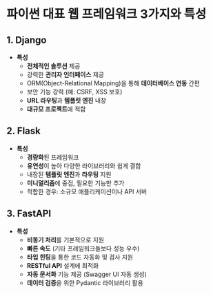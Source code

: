 # 파이썬 대표 웹 프레임워크 3가지와 특성

## 1. Django
- **특성**
  - **전체적인 솔루션** 제공
  - 강력한 **관리자 인터페이스** 제공
  - ORM(Object-Relational Mapping)을 통해 **데이터베이스 연동** 간편
  - 보안 기능 강력 (예: CSRF, XSS 보호)
  - **URL 라우팅**과 **템플릿 엔진** 내장
  - **대규모 프로젝트**에 적합

## 2. Flask
- **특성**
  - **경량화**된 프레임워크
  - **유연성**이 높아 다양한 라이브러리와 쉽게 결합
  - 내장된 **템플릿 엔진**과 **라우팅** 지원
  - **미니멀리즘**에 중점, 필요한 기능만 추가
  - 적합한 경우: 소규모 애플리케이션이나 API 서버

## 3. FastAPI
- **특성**
  - **비동기 처리**를 기본적으로 지원
  - **빠른 속도** (기타 프레임워크들보다 성능 우수)
  - **타입 힌팅**을 통한 코드 자동화 및 검사 지원
  - **RESTful API** 설계에 최적화
  - **자동 문서화** 기능 제공 (Swagger UI 자동 생성)
  - **데이터 검증**을 위한 Pydantic 라이브러리 활용
